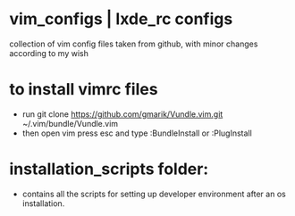 # vim_configs | lxde_rc configs
collection of vim config files taken from github, with minor changes according to my wish 


# to install vimrc files

* run git clone https://github.com/gmarik/Vundle.vim.git ~/.vim/bundle/Vundle.vim
* then open vim press esc and type :BundleInstall or :PlugInstall



# installation_scripts folder:
* contains all the scripts for setting up developer environment after an os installation.

